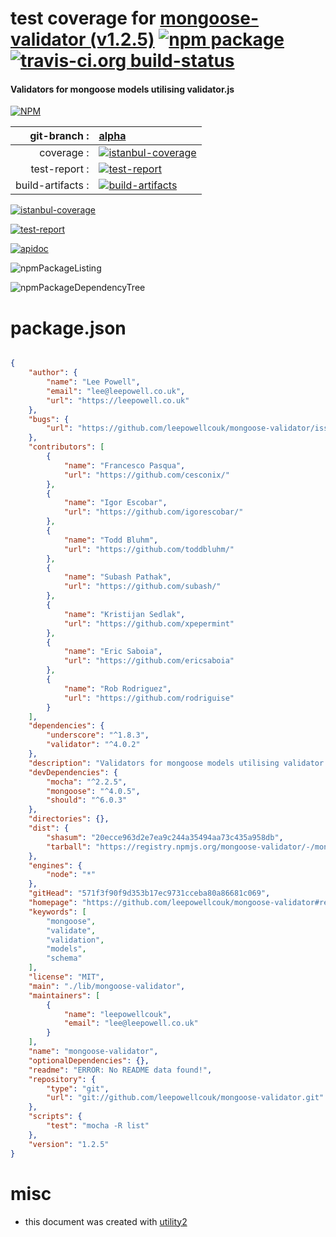 # test coverage for  [mongoose-validator (v1.2.5)](https://github.com/leepowellcouk/mongoose-validator#readme)  [![npm package](https://img.shields.io/npm/v/npmtest-mongoose-validator.svg?style=flat-square)](https://www.npmjs.org/package/npmtest-mongoose-validator) [![travis-ci.org build-status](https://api.travis-ci.org/npmtest/node-npmtest-mongoose-validator.svg)](https://travis-ci.org/npmtest/node-npmtest-mongoose-validator)
#### Validators for mongoose models utilising validator.js

[![NPM](https://nodei.co/npm/mongoose-validator.png?downloads=true)](https://www.npmjs.com/package/mongoose-validator)

| git-branch : | [alpha](https://github.com/npmtest/node-npmtest-mongoose-validator/tree/alpha)|
|--:|:--|
| coverage : | [![istanbul-coverage](https://npmtest.github.io/node-npmtest-mongoose-validator/build/coverage.badge.svg)](https://npmtest.github.io/node-npmtest-mongoose-validator/build/coverage.html/index.html)|
| test-report : | [![test-report](https://npmtest.github.io/node-npmtest-mongoose-validator/build/test-report.badge.svg)](https://npmtest.github.io/node-npmtest-mongoose-validator/build/test-report.html)|
| build-artifacts : | [![build-artifacts](https://npmtest.github.io/node-npmtest-mongoose-validator/glyphicons_144_folder_open.png)](https://github.com/npmtest/node-npmtest-mongoose-validator/tree/gh-pages/build)|

[![istanbul-coverage](https://npmtest.github.io/node-npmtest-mongoose-validator/build/screenCapture.buildCustomOrg.browser.coverage.html.png)](https://npmtest.github.io/node-npmtest-mongoose-validator/build/coverage.html/index.html)

[![test-report](https://npmtest.github.io/node-npmtest-mongoose-validator/build/screenCapture.buildCustomOrg.browser.%252Fhome%252Ftravis%252Fbuild%252Fnpmtest%252Fnode-npmtest-mongoose-validator%252Ftmp%252Fbuild%252Ftest-report.html.png)](https://npmtest.github.io/node-npmtest-mongoose-validator/build/test-report.html)

[![apidoc](https://npmdoc.github.io/node-npmdoc-mongoose-validator/build/screenCapture.buildApidoc.browser.%252Fhome%252Ftravis%252Fbuild%252Fnpmdoc%252Fnode-npmdoc-mongoose-validator%252Ftmp%252Fbuild%252Fapidoc.html.png)](https://npmdoc.github.io/node-npmdoc-mongoose-validator/build/apidoc.html)

![npmPackageListing](https://npmtest.github.io/node-npmtest-mongoose-validator/build/screenCapture.npmPackageListing.svg)

![npmPackageDependencyTree](https://npmtest.github.io/node-npmtest-mongoose-validator/build/screenCapture.npmPackageDependencyTree.svg)



# package.json

```json

{
    "author": {
        "name": "Lee Powell",
        "email": "lee@leepowell.co.uk",
        "url": "https://leepowell.co.uk"
    },
    "bugs": {
        "url": "https://github.com/leepowellcouk/mongoose-validator/issues"
    },
    "contributors": [
        {
            "name": "Francesco Pasqua",
            "url": "https://github.com/cesconix/"
        },
        {
            "name": "Igor Escobar",
            "url": "https://github.com/igorescobar/"
        },
        {
            "name": "Todd Bluhm",
            "url": "https://github.com/toddbluhm/"
        },
        {
            "name": "Subash Pathak",
            "url": "https://github.com/subash/"
        },
        {
            "name": "Kristijan Sedlak",
            "url": "https://github.com/xpepermint"
        },
        {
            "name": "Eric Saboia",
            "url": "https://github.com/ericsaboia"
        },
        {
            "name": "Rob Rodriguez",
            "url": "https://github.com/rodriguise"
        }
    ],
    "dependencies": {
        "underscore": "^1.8.3",
        "validator": "^4.0.2"
    },
    "description": "Validators for mongoose models utilising validator.js",
    "devDependencies": {
        "mocha": "^2.2.5",
        "mongoose": "^4.0.5",
        "should": "^6.0.3"
    },
    "directories": {},
    "dist": {
        "shasum": "20ecce963d2e7ea9c244a35494aa73c435a958db",
        "tarball": "https://registry.npmjs.org/mongoose-validator/-/mongoose-validator-1.2.5.tgz"
    },
    "engines": {
        "node": "*"
    },
    "gitHead": "571f3f90f9d353b17ec9731cceba80a86681c069",
    "homepage": "https://github.com/leepowellcouk/mongoose-validator#readme",
    "keywords": [
        "mongoose",
        "validate",
        "validation",
        "models",
        "schema"
    ],
    "license": "MIT",
    "main": "./lib/mongoose-validator",
    "maintainers": [
        {
            "name": "leepowellcouk",
            "email": "lee@leepowell.co.uk"
        }
    ],
    "name": "mongoose-validator",
    "optionalDependencies": {},
    "readme": "ERROR: No README data found!",
    "repository": {
        "type": "git",
        "url": "git://github.com/leepowellcouk/mongoose-validator.git"
    },
    "scripts": {
        "test": "mocha -R list"
    },
    "version": "1.2.5"
}
```



# misc
- this document was created with [utility2](https://github.com/kaizhu256/node-utility2)
